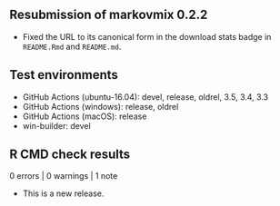 ## Resubmission of markovmix 0.2.2

* Fixed the URL to its canonical form in the download stats badge in `README.Rmd` and `README.md`.


## Test environments

* GitHub Actions (ubuntu-16.04): devel, release, oldrel, 3.5, 3.4, 3.3
* GitHub Actions (windows): release, oldrel
* GitHub Actions (macOS): release
* win-builder: devel

## R CMD check results

0 errors | 0 warnings | 1 note

* This is a new release.
